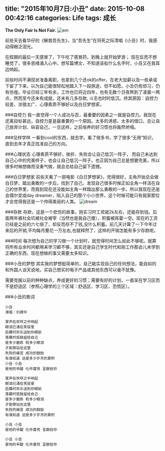 title: "2015年10月7日:小丑"
date: 2015-10-08 00:42:16
categories: Life
tags: 成长
---
**The Only Fair Is  Not Fair.**
![em](https://github.com/huaqianlee/blog-file/blob/master/image/blogemptychair.jpg)

前些天去看华仔的《解救吾先生》，当“吾先生”在将死之际清唱《小丑》时，我感动得眼泛泪光。

<!--more-->

在假期的最后一天感冒了，下午吃了感冒药，到晚上就开始梦游； 现在反而不想睡觉了，很多思绪涌入心中。想写篇博文，不知道该拟什么名字时，小丑又在我耳边响起。

前些时间不满现状准备离职，也拿到几个还ok的offer，在老大加薪以及一些承诺下留了下来，以为自己能很轻松地踏入下一段旅途，但不如愿。小丑仍有顽习，仍有彷徨。毕业已经三年有余，工作也已将近四年，也有无数个日夜熬到了凌晨一两点，然而至今还未有成就，还未有几多存款, 斗志也时时低沉。终其原因：自控力较差、涉猎太广、心理素质不够好以及白日梦想家。 


###自控力
我一直觉得一个人成功与否，最重要的因素之一就是自控力。我现在还离目标甚远，自控力差是最重要的一个原因。太多的诱惑、太多的借口，总让自己放弃计划、纵容自己，一旦这样，之前培养的好习惯也将轰然坍塌。

###见样学样
一看到cool的东西，就去学。看了很多书，学了很多“无用”知识，直到去年才真正找准自己的方向。

###心理状态
心理素质不够好，挫折、失败会让自己低沉一阵子， 而自己未达到自己心中的完美样子，也会让自己低沉一阵子。也正因为自己总是想要完美，所以很多时候想做而没勇气做，就会总给自己留下遗憾。

###白日梦想家
前些天看了一部电影《白日梦想家》，觉得很好，主角开始总会做白日梦，踏出勇敢的一步后，找到了自己。发现自己很多时候正如主角一样活在自己的世界里，而我到现在还没能如主角一样踏出那么勇敢的一步。所以我现在还是会偶尔变成day dreamer，陷入自己的那个小小世界，这个时候可能只有我家那位才会觉得我还是一个帅得美丽的人类。
![dream](https://github.com/huaqianlee/blog-file/blob/master/image/blogdreamer.jpg)

###存款
存款，这是一个悲伤的故事。刚实习时工资就2k左右，还能存到钱。后面两年被社会坑被社会被宰（当然也是我自己傻），积蓄被挥霍一空。现在的工资已经是之前的六七倍了，却反而存不了钱,没什么积蓄。前几天计算了一下今年过来后的开销,平均每月要花一万左右,也就释然了，这样的开销怎能有多少存款呢。

###时间
每次想为自己的学习做一个计划时，就觉得时间怎么如此不够呢。就算将所有业余时间都用来学习都不够，其实还是自己学生时代和刚工作那会儿未学到正确的东西，现在想做的事又需要太多知识。

###小丑的梦想
其实我的梦想挺简单的，自己能实现自己的任何想法，能自如的和外国人谈天说地，买自己想买的电子产品或其他东西可以毫不犹豫。

需要克服以前的种种缺点，养成更好的习惯；需要有好的计划，一直呆在学习区而不是舒适区（参照心理学的三个区域：舒适区、学习区、恐慌区）。


###小丑的歌词
```
小丑
演唱：刘德华
 
掌声在欢呼之中响起
眼泪已涌在笑容里
启幕时欢乐送到你眼前
落幕时孤独留给自己
是多少磨炼 和多少眼泪
才能够站在这里
失败的痛苦 成功的鼓励
有谁知道 这是多少岁月的累积
小丑 小丑
是他的辛酸 化作喜悦 呈献给你
 
掌声在欢呼之中响起
眼泪已涌在笑容里
启幕时欢乐送到你眼前
落幕时孤独留给自己
是多少磨炼 和多少眼泪
才能够站在这里
失败的痛苦 成功的鼓励
有谁知道 这是多少岁月的累积
 
小丑 小丑
是他的辛酸 化作喜悦 呈献给你
 
小丑 小丑
是他的辛酸 化作喜悦 呈献给你
```